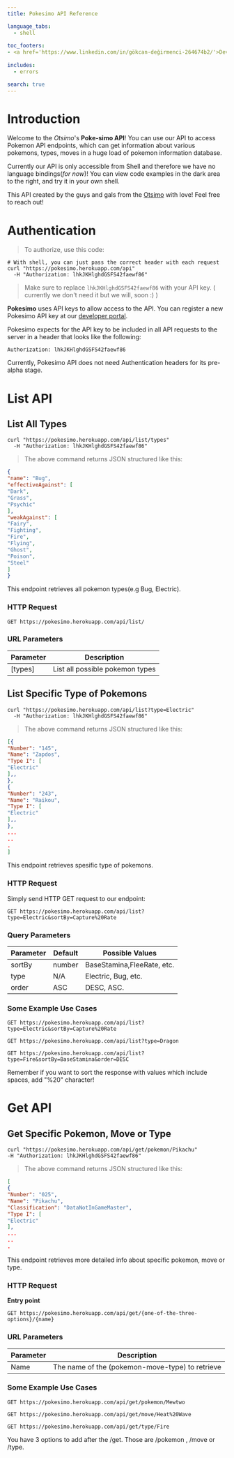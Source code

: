 ```yaml
---
title: Pokesimo API Reference

language_tabs:
  - shell
  
toc_footers:
- <a href='https://www.linkedin.com/in/gökcan-değirmenci-264674b2/'>Developed by Skylifee7</a>
  
includes:
  - errors

search: true
---
```


# Introduction

Welcome to the *Otsimo*'s **Poke-simo API**! You can use our API to access Pokemon API endpoints, which can get information about various pokemons, types, moves in a huge load of pokemon information database.

Currently our API is only accessible from Shell and therefore we have no language bindings(*for now*)! You can view code examples in the dark area to the right, and try it in your own shell.

This API created by the guys and gals from the [Otsimo](https://otsimo.com) with love!
Feel free to reach out!

# Authentication

> To authorize, use this code:

```shell
# With shell, you can just pass the correct header with each request
curl "https://pokesimo.herokuapp.com/api"
  -H "Authorization: lhkJKHlghdGSFS42faewf86"
```

> Make sure to replace `lhkJKHlghdGSFS42faewf86` with your API key. ( currently we don't need it but we will, soon :) )

**Pokesimo** uses API keys to allow access to the API. You can register a new Pokesimo API key at our [developer portal](http://otsimo.com/developers).

Pokesimo expects for the API key to be included in all API requests to the server in a header that looks like the following:

`Authorization: lhkJKHlghdGSFS42faewf86`

<aside class="info">
Currently, Pokesimo API does not need Authentication headers for its pre-alpha stage.
</aside>

# List API

## List All Types

```shell
curl "https://pokesimo.herokuapp.com/api/list/types"
  -H "Authorization: lhkJKHlghdGSFS42faewf86"
```

> The above command returns JSON structured like this:

```json
{
"name": "Bug",
"effectiveAgainst": [
"Dark",
"Grass",
"Psychic"
],
"weakAgainst": [
"Fairy",
"Fighting",
"Fire",
"Flying",
"Ghost",
"Poison",
"Steel"
]
}
```

This endpoint retrieves all pokemon types(e.g Bug, Electric).

### HTTP Request

`GET https://pokesimo.herokuapp.com/api/list/`

### URL Parameters

Parameter | Description
--------- | -----------
[types] | List all  possible pokemon types

## List Specific Type of Pokemons

```shell
curl "https://pokesimo.herokuapp.com/api/list?type=Electric"
  -H "Authorization: lhkJKHlghdGSFS42faewf86"
```

> The above command returns JSON structured like this:

```json
[{
"Number": "145",
"Name": "Zapdos",
"Type I": [
"Electric"
],,
},
{
"Number": "243",
"Name": "Raikou",
"Type I": [
"Electric"
],,
},
...
..
.
]
```
This endpoint retrieves spesific type of pokemons.

### HTTP Request

Simply send HTTP GET request to our endpoint:

`GET https://pokesimo.herokuapp.com/api/list?type=Electric&sortBy=Capture%20Rate`

### Query Parameters

Parameter | Default | Possible Values
--------- | ------- | -----------
sortBy | number | BaseStamina,FleeRate, etc.
type | N/A | Electric, Bug, etc.
order | ASC | DESC, ASC.

### Some Example Use Cases

`GET https://pokesimo.herokuapp.com/api/list?type=Electric&sortBy=Capture%20Rate`

`GET https://pokesimo.herokuapp.com/api/list?type=Dragon`

`GET https://pokesimo.herokuapp.com/api/list?type=Fire&sortBy=BaseStamina&order=DESC`

<aside class="success">
Remember if you want to sort the response with values which include spaces, add "%20" character!
</aside>

# Get API

## Get Specific Pokemon, Move or Type

```shell
curl "https://pokesimo.herokuapp.com/api/get/pokemon/Pikachu"
-H "Authorization: lhkJKHlghdGSFS42faewf86"
```

> The above command returns JSON structured like this:

```json
[
{
"Number": "025",
"Name": "Pikachu",
"Classification": "DataNotInGameMaster",
"Type I": [
"Electric"
],
...
..
.
```

This endpoint retrieves more detailed info about specific pokemon, move or type.

### HTTP Request

**Entry point**

`GET https://pokesimo.herokuapp.com/api/get/{one-of-the-three-options}/{name}`

### URL Parameters

Parameter | Description
--------------------- | --------------------------------- |
Name |  The name of the (pokemon-move-type) to retrieve

### Some Example Use Cases

`GET https://pokesimo.herokuapp.com/api/get/pokemon/Mewtwo`

`GET https://pokesimo.herokuapp.com/api/get/move/Heat%20Wave`

`GET https://pokesimo.herokuapp.com/api/get/type/Fire`

<aside class="success">
You have 3 options to add after the /get. Those are /pokemon , /move or /type.
</aside>



